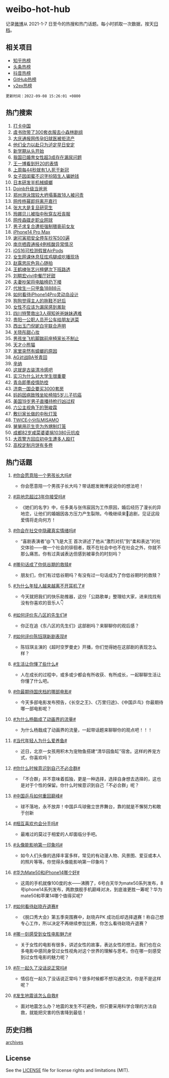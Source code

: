 # weibo-hot-hub

记录[微博](https://www.weibo.com)从 2021-1-7 日至今的热搜和热门话题。每小时抓取一次数据，按天[归档](archives)。

## 相关项目

- [知乎热榜](https://github.com/lonnyzhang423/zhihu-hot-hub)
- [头条热榜](https://github.com/lonnyzhang423/toutiao-hot-hub)
- [抖音热榜](https://github.com/lonnyzhang423/douyin-hot-hub)
- [GitHub热榜](https://github.com/lonnyzhang423/github-hot-hub)
- [v2ex热榜](https://github.com/lonnyzhang423/v2ex-hot-hub)


`更新时间：2022-09-08 15:26:01 +0800`

## 热门搜索

1. [打卡中国](https://m.weibo.cn/search?containerid=100103type%3D1%26t%3D10%26q%3D%23%E6%89%93%E5%8D%A1%E4%B8%AD%E5%9B%BD%23&stream_entry_id=51&isnewpage=1&extparam=seat%3D1%26cate%3D10103%26pos%3D0%26c_type%3D51%26dgr%3D0%26filter_type%3Drealtimehot%26display_time%3D1662621960%26pre_seqid%3D166262196000403014285&luicode=10000011&lfid=106003type%253D25%2526t%253D3%2526disable_hot%253D1%2526filter_type%253Drealtimehot)
1. [虞书欣带了300套衣服去小森林剧组](http://m.weibo.cn/c/wbox?&id=076e2qeuae&roomid=14873&q=%23%E8%99%9E%E4%B9%A6%E6%AC%A3%E5%B8%A6%E4%BA%86300%E5%A5%97%E8%A1%A3%E6%9C%8D%E5%8E%BB%E5%B0%8F%E6%A3%AE%E6%9E%97%E5%89%A7%E7%BB%84%23&extparam=seat%3D1%26dgr%3D0%26filter_type%3Drealtimehot%26flag%3D1%26band_rank%3D1%26lcate%3D5001%26cate%3D0%26realpos%3D1%26pos%3D0%26c_type%3D31%26q%3D%2523%25E8%2599%259E%25E4%25B9%25A6%25E6%25AC%25A3%25E5%25B8%25A6%25E4%25BA%2586300%25E5%25A5%2597%25E8%25A1%25A3%25E6%259C%258D%25E5%258E%25BB%25E5%25B0%258F%25E6%25A3%25AE%25E6%259E%2597%25E5%2589%25A7%25E7%25BB%2584%2523%26display_time%3D1662621960%26pre_seqid%3D166262196000403014285&luicode=10000011&lfid=106003type%253D25%2526t%253D3%2526disable_hot%253D1%2526filter_type%253Drealtimehot)
1. [大庆通报网传孕妇就医被拒流产](https://m.weibo.cn/search?containerid=100103type%3D1%26t%3D10%26q%3D%23%E5%A4%A7%E5%BA%86%E9%80%9A%E6%8A%A5%E7%BD%91%E4%BC%A0%E5%AD%95%E5%A6%87%E5%B0%B1%E5%8C%BB%E8%A2%AB%E6%8B%92%E6%B5%81%E4%BA%A7%23&stream_entry_id=31&isnewpage=1&extparam=seat%3D1%26dgr%3D0%26filter_type%3Drealtimehot%26flag%3D1%26band_rank%3D2%26lcate%3D5001%26cate%3D0%26realpos%3D2%26pos%3D1%26c_type%3D31%26q%3D%2523%25E5%25A4%25A7%25E5%25BA%2586%25E9%2580%259A%25E6%258A%25A5%25E7%25BD%2591%25E4%25BC%25A0%25E5%25AD%2595%25E5%25A6%2587%25E5%25B0%25B1%25E5%258C%25BB%25E8%25A2%25AB%25E6%258B%2592%25E6%25B5%2581%25E4%25BA%25A7%2523%26display_time%3D1662621960%26pre_seqid%3D166262196000403014285&luicode=10000011&lfid=106003type%253D25%2526t%253D3%2526disable_hot%253D1%2526filter_type%253Drealtimehot)
1. [他们全力以赴只为泸定早日安定](https://m.weibo.cn/search?containerid=100103type%3D1%26t%3D10%26q%3D%23%E4%BB%96%E4%BB%AC%E5%85%A8%E5%8A%9B%E4%BB%A5%E8%B5%B4%E5%8F%AA%E4%B8%BA%E6%B3%B8%E5%AE%9A%E6%97%A9%E6%97%A5%E5%AE%89%E5%AE%9A%23&stream_entry_id=31&isnewpage=1&extparam=seat%3D1%26dgr%3D0%26filter_type%3Drealtimehot%26flag%3D0%26band_rank%3D3%26lcate%3D5001%26cate%3D0%26realpos%3D3%26pos%3D2%26c_type%3D31%26q%3D%2523%25E4%25BB%2596%25E4%25BB%25AC%25E5%2585%25A8%25E5%258A%259B%25E4%25BB%25A5%25E8%25B5%25B4%25E5%258F%25AA%25E4%25B8%25BA%25E6%25B3%25B8%25E5%25AE%259A%25E6%2597%25A9%25E6%2597%25A5%25E5%25AE%2589%25E5%25AE%259A%2523%26display_time%3D1662621960%26pre_seqid%3D166262196000403014285&luicode=10000011&lfid=106003type%253D25%2526t%253D3%2526disable_hot%253D1%2526filter_type%253Drealtimehot)
1. [新学期从头开始](https://m.weibo.cn/search?containerid=100103type%3D1%26t%3D10%26q%3D%23%E6%96%B0%E5%AD%A6%E6%9C%9F%E4%BB%8E%E5%A4%B4%E5%BC%80%E5%A7%8B%23&stream_entry_id=31&isnewpage=1&extparam=seat%3D1%26dgr%3D0%26filter_type%3Drealtimehot%26band_rank%3D4%26lcate%3D5001%26cate%3D0%26topic_ad%3D1%26pos%3D3%26adid%3D164721%26c_type%3D31%26q%3D%2523%25E6%2596%25B0%25E5%25AD%25A6%25E6%259C%259F%25E4%25BB%258E%25E5%25A4%25B4%25E5%25BC%2580%25E5%25A7%258B%2523%26display_time%3D1662621960%26pre_seqid%3D166262196000403014285&luicode=10000011&lfid=106003type%253D25%2526t%253D3%2526disable_hot%253D1%2526filter_type%253Drealtimehot)
1. [我国已婚育女性超3成存在漏尿问题](https://m.weibo.cn/search?containerid=100103type%3D1%26t%3D10%26q%3D%23%E6%88%91%E5%9B%BD%E5%B7%B2%E5%A9%9A%E8%82%B2%E5%A5%B3%E6%80%A7%E8%B6%853%E6%88%90%E5%AD%98%E5%9C%A8%E6%BC%8F%E5%B0%BF%E9%97%AE%E9%A2%98%23&stream_entry_id=31&isnewpage=1&extparam=seat%3D1%26dgr%3D0%26filter_type%3Drealtimehot%26flag%3D0%26band_rank%3D4%26lcate%3D5001%26cate%3D0%26realpos%3D4%26pos%3D4%26c_type%3D31%26q%3D%2523%25E6%2588%2591%25E5%259B%25BD%25E5%25B7%25B2%25E5%25A9%259A%25E8%2582%25B2%25E5%25A5%25B3%25E6%2580%25A7%25E8%25B6%25853%25E6%2588%2590%25E5%25AD%2598%25E5%259C%25A8%25E6%25BC%258F%25E5%25B0%25BF%25E9%2597%25AE%25E9%25A2%2598%2523%26display_time%3D1662621960%26pre_seqid%3D166262196000403014285&luicode=10000011&lfid=106003type%253D25%2526t%253D3%2526disable_hot%253D1%2526filter_type%253Drealtimehot)
1. [王一博看到歼20的表情](https://m.weibo.cn/search?containerid=100103type%3D1%26t%3D10%26q%3D%23%E7%8E%8B%E4%B8%80%E5%8D%9A%E7%9C%8B%E5%88%B0%E6%AD%BC20%E7%9A%84%E8%A1%A8%E6%83%85%23&stream_entry_id=31&isnewpage=1&extparam=seat%3D1%26dgr%3D0%26filter_type%3Drealtimehot%26flag%3D1%26band_rank%3D5%26lcate%3D5001%26cate%3D0%26realpos%3D5%26pos%3D5%26c_type%3D31%26q%3D%2523%25E7%258E%258B%25E4%25B8%2580%25E5%258D%259A%25E7%259C%258B%25E5%2588%25B0%25E6%25AD%25BC20%25E7%259A%2584%25E8%25A1%25A8%25E6%2583%2585%2523%26display_time%3D1662621960%26pre_seqid%3D166262196000403014285&luicode=10000011&lfid=106003type%253D25%2526t%253D3%2526disable_hot%253D1%2526filter_type%253Drealtimehot)
1. [上周每44秒就有1人死于新冠](https://m.weibo.cn/search?containerid=100103type%3D1%26t%3D10%26q%3D%23%E4%B8%8A%E5%91%A8%E6%AF%8F44%E7%A7%92%E5%B0%B1%E6%9C%891%E4%BA%BA%E6%AD%BB%E4%BA%8E%E6%96%B0%E5%86%A0%23&stream_entry_id=31&isnewpage=1&extparam=seat%3D1%26dgr%3D0%26filter_type%3Drealtimehot%26flag%3D0%26band_rank%3D6%26lcate%3D5001%26cate%3D0%26realpos%3D6%26pos%3D6%26c_type%3D31%26q%3D%2523%25E4%25B8%258A%25E5%2591%25A8%25E6%25AF%258F44%25E7%25A7%2592%25E5%25B0%25B1%25E6%259C%25891%25E4%25BA%25BA%25E6%25AD%25BB%25E4%25BA%258E%25E6%2596%25B0%25E5%2586%25A0%2523%26display_time%3D1662621960%26pre_seqid%3D166262196000403014285&luicode=10000011&lfid=106003type%253D25%2526t%253D3%2526disable_hot%253D1%2526filter_type%253Drealtimehot)
1. [女子因闺蜜不识字扮陌生人骗她钱](https://m.weibo.cn/search?containerid=100103type%3D1%26t%3D10%26q%3D%23%E5%A5%B3%E5%AD%90%E5%9B%A0%E9%97%BA%E8%9C%9C%E4%B8%8D%E8%AF%86%E5%AD%97%E6%89%AE%E9%99%8C%E7%94%9F%E4%BA%BA%E9%AA%97%E5%A5%B9%E9%92%B1%23&stream_entry_id=31&isnewpage=1&extparam=seat%3D1%26dgr%3D0%26filter_type%3Drealtimehot%26flag%3D1%26band_rank%3D7%26lcate%3D5001%26cate%3D0%26realpos%3D7%26pos%3D7%26c_type%3D31%26q%3D%2523%25E5%25A5%25B3%25E5%25AD%2590%25E5%259B%25A0%25E9%2597%25BA%25E8%259C%259C%25E4%25B8%258D%25E8%25AF%2586%25E5%25AD%2597%25E6%2589%25AE%25E9%2599%258C%25E7%2594%259F%25E4%25BA%25BA%25E9%25AA%2597%25E5%25A5%25B9%25E9%2592%25B1%2523%26display_time%3D1662621960%26pre_seqid%3D166262196000403014285&luicode=10000011&lfid=106003type%253D25%2526t%253D3%2526disable_hot%253D1%2526filter_type%253Drealtimehot)
1. [日本研发半机械蟑螂](https://m.weibo.cn/search?containerid=100103type%3D1%26t%3D10%26q%3D%23%E6%97%A5%E6%9C%AC%E7%A0%94%E5%8F%91%E5%8D%8A%E6%9C%BA%E6%A2%B0%E8%9F%91%E8%9E%82%23&stream_entry_id=31&isnewpage=1&extparam=seat%3D1%26dgr%3D0%26filter_type%3Drealtimehot%26flag%3D1%26band_rank%3D8%26lcate%3D5001%26cate%3D0%26realpos%3D8%26pos%3D8%26c_type%3D31%26q%3D%2523%25E6%2597%25A5%25E6%259C%25AC%25E7%25A0%2594%25E5%258F%2591%25E5%258D%258A%25E6%259C%25BA%25E6%25A2%25B0%25E8%259F%2591%25E8%259E%2582%2523%26display_time%3D1662621960%26pre_seqid%3D166262196000403014285&luicode=10000011&lfid=106003type%253D25%2526t%253D3%2526disable_hot%253D1%2526filter_type%253Drealtimehot)
1. [Doinb升级当爸爸](https://m.weibo.cn/search?containerid=100103type%3D1%26t%3D10%26q%3D%23Doinb%E5%8D%87%E7%BA%A7%E5%BD%93%E7%88%B8%E7%88%B8%23&stream_entry_id=31&isnewpage=1&extparam=seat%3D1%26dgr%3D0%26filter_type%3Drealtimehot%26flag%3D0%26band_rank%3D9%26lcate%3D5001%26cate%3D0%26realpos%3D9%26pos%3D9%26c_type%3D31%26q%3D%2523Doinb%25E5%258D%2587%25E7%25BA%25A7%25E5%25BD%2593%25E7%2588%25B8%25E7%2588%25B8%2523%26display_time%3D1662621960%26pre_seqid%3D166262196000403014285&luicode=10000011&lfid=106003type%253D25%2526t%253D3%2526disable_hot%253D1%2526filter_type%253Drealtimehot)
1. [郑州游泳馆较大坍塌事故18人被问责](https://m.weibo.cn/search?containerid=100103type%3D1%26t%3D10%26q%3D%23%E9%83%91%E5%B7%9E%E6%B8%B8%E6%B3%B3%E9%A6%86%E8%BE%83%E5%A4%A7%E5%9D%8D%E5%A1%8C%E4%BA%8B%E6%95%8518%E4%BA%BA%E8%A2%AB%E9%97%AE%E8%B4%A3%23&stream_entry_id=31&isnewpage=1&extparam=seat%3D1%26dgr%3D0%26filter_type%3Drealtimehot%26flag%3D1%26band_rank%3D10%26lcate%3D5001%26cate%3D0%26realpos%3D10%26pos%3D10%26c_type%3D31%26q%3D%2523%25E9%2583%2591%25E5%25B7%259E%25E6%25B8%25B8%25E6%25B3%25B3%25E9%25A6%2586%25E8%25BE%2583%25E5%25A4%25A7%25E5%259D%258D%25E5%25A1%258C%25E4%25BA%258B%25E6%2595%258518%25E4%25BA%25BA%25E8%25A2%25AB%25E9%2597%25AE%25E8%25B4%25A3%2523%26display_time%3D1662621960%26pre_seqid%3D166262196000403014285&luicode=10000011&lfid=106003type%253D25%2526t%253D3%2526disable_hot%253D1%2526filter_type%253Drealtimehot)
1. [网传杨幂即将离开嘉行](https://m.weibo.cn/search?containerid=100103type%3D1%26t%3D10%26q%3D%23%E7%BD%91%E4%BC%A0%E6%9D%A8%E5%B9%82%E5%8D%B3%E5%B0%86%E7%A6%BB%E5%BC%80%E5%98%89%E8%A1%8C%23&stream_entry_id=31&isnewpage=1&extparam=seat%3D1%26dgr%3D0%26filter_type%3Drealtimehot%26flag%3D1%26band_rank%3D11%26lcate%3D5001%26cate%3D0%26realpos%3D11%26pos%3D11%26c_type%3D31%26q%3D%2523%25E7%25BD%2591%25E4%25BC%25A0%25E6%259D%25A8%25E5%25B9%2582%25E5%258D%25B3%25E5%25B0%2586%25E7%25A6%25BB%25E5%25BC%2580%25E5%2598%2589%25E8%25A1%258C%2523%26display_time%3D1662621960%26pre_seqid%3D166262196000403014285&luicode=10000011&lfid=106003type%253D25%2526t%253D3%2526disable_hot%253D1%2526filter_type%253Drealtimehot)
1. [张大大是复旦研究生](https://m.weibo.cn/search?containerid=100103type%3D1%26t%3D10%26q%3D%23%E5%BC%A0%E5%A4%A7%E5%A4%A7%E6%98%AF%E5%A4%8D%E6%97%A6%E7%A0%94%E7%A9%B6%E7%94%9F%23&stream_entry_id=31&isnewpage=1&extparam=seat%3D1%26dgr%3D0%26filter_type%3Drealtimehot%26flag%3D1%26band_rank%3D12%26lcate%3D5001%26cate%3D0%26realpos%3D12%26pos%3D12%26c_type%3D31%26q%3D%2523%25E5%25BC%25A0%25E5%25A4%25A7%25E5%25A4%25A7%25E6%2598%25AF%25E5%25A4%258D%25E6%2597%25A6%25E7%25A0%2594%25E7%25A9%25B6%25E7%2594%259F%2523%26display_time%3D1662621960%26pre_seqid%3D166262196000403014285&luicode=10000011&lfid=106003type%253D25%2526t%253D3%2526disable_hot%253D1%2526filter_type%253Drealtimehot)
1. [玲娜贝儿被指中秋穿左衽丧服](https://m.weibo.cn/search?containerid=100103type%3D1%26t%3D10%26q%3D%23%E7%8E%B2%E5%A8%9C%E8%B4%9D%E5%84%BF%E8%A2%AB%E6%8C%87%E4%B8%AD%E7%A7%8B%E7%A9%BF%E5%B7%A6%E8%A1%BD%E4%B8%A7%E6%9C%8D%23&stream_entry_id=31&isnewpage=1&extparam=seat%3D1%26dgr%3D0%26filter_type%3Drealtimehot%26flag%3D0%26band_rank%3D13%26lcate%3D5001%26cate%3D0%26realpos%3D13%26pos%3D13%26c_type%3D31%26q%3D%2523%25E7%258E%25B2%25E5%25A8%259C%25E8%25B4%259D%25E5%2584%25BF%25E8%25A2%25AB%25E6%258C%2587%25E4%25B8%25AD%25E7%25A7%258B%25E7%25A9%25BF%25E5%25B7%25A6%25E8%25A1%25BD%25E4%25B8%25A7%25E6%259C%258D%2523%26display_time%3D1662621960%26pre_seqid%3D166262196000403014285&luicode=10000011&lfid=106003type%253D25%2526t%253D3%2526disable_hot%253D1%2526filter_type%253Drealtimehot)
1. [网传森碟走职业网球](https://m.weibo.cn/search?containerid=100103type%3D1%26t%3D10%26q%3D%23%E7%BD%91%E4%BC%A0%E6%A3%AE%E7%A2%9F%E8%B5%B0%E8%81%8C%E4%B8%9A%E7%BD%91%E7%90%83%23&stream_entry_id=31&isnewpage=1&extparam=seat%3D1%26dgr%3D0%26filter_type%3Drealtimehot%26flag%3D1%26band_rank%3D14%26lcate%3D5001%26cate%3D0%26realpos%3D14%26pos%3D14%26c_type%3D31%26q%3D%2523%25E7%25BD%2591%25E4%25BC%25A0%25E6%25A3%25AE%25E7%25A2%259F%25E8%25B5%25B0%25E8%2581%258C%25E4%25B8%259A%25E7%25BD%2591%25E7%2590%2583%2523%26display_time%3D1662621960%26pre_seqid%3D166262196000403014285&luicode=10000011&lfid=106003type%253D25%2526t%253D3%2526disable_hot%253D1%2526filter_type%253Drealtimehot)
1. [男子求复合遭拒强制猥亵前女友](https://m.weibo.cn/search?containerid=100103type%3D1%26t%3D10%26q%3D%23%E7%94%B7%E5%AD%90%E6%B1%82%E5%A4%8D%E5%90%88%E9%81%AD%E6%8B%92%E5%BC%BA%E5%88%B6%E7%8C%A5%E4%BA%B5%E5%89%8D%E5%A5%B3%E5%8F%8B%23&stream_entry_id=31&isnewpage=1&extparam=seat%3D1%26dgr%3D0%26filter_type%3Drealtimehot%26flag%3D0%26band_rank%3D15%26lcate%3D5001%26cate%3D0%26realpos%3D15%26pos%3D15%26c_type%3D31%26q%3D%2523%25E7%2594%25B7%25E5%25AD%2590%25E6%25B1%2582%25E5%25A4%258D%25E5%2590%2588%25E9%2581%25AD%25E6%258B%2592%25E5%25BC%25BA%25E5%2588%25B6%25E7%258C%25A5%25E4%25BA%25B5%25E5%2589%258D%25E5%25A5%25B3%25E5%258F%258B%2523%26display_time%3D1662621960%26pre_seqid%3D166262196000403014285&luicode=10000011&lfid=106003type%253D25%2526t%253D3%2526disable_hot%253D1%2526filter_type%253Drealtimehot)
1. [iPhone14 Pro Max](https://m.weibo.cn/search?containerid=100103type%3D1%26t%3D10%26q%3DiPhone14+Pro+Max&stream_entry_id=31&isnewpage=1&extparam=seat%3D1%26dgr%3D0%26filter_type%3Drealtimehot%26flag%3D0%26band_rank%3D16%26lcate%3D5001%26cate%3D0%26realpos%3D16%26pos%3D16%26c_type%3D31%26q%3DiPhone14%2520Pro%2520Max%26display_time%3D1662621960%26pre_seqid%3D166262196000403014285&luicode=10000011&lfid=106003type%253D25%2526t%253D3%2526disable_hot%253D1%2526filter_type%253Drealtimehot)
1. [谢可寅把安全停车抄写500遍](https://m.weibo.cn/search?containerid=100103type%3D1%26t%3D10%26q%3D%23%E8%B0%A2%E5%8F%AF%E5%AF%85%E6%8A%8A%E5%AE%89%E5%85%A8%E5%81%9C%E8%BD%A6%E6%8A%84%E5%86%99500%E9%81%8D%23&stream_entry_id=31&isnewpage=1&extparam=seat%3D1%26dgr%3D0%26filter_type%3Drealtimehot%26flag%3D1%26band_rank%3D17%26lcate%3D5001%26cate%3D0%26realpos%3D17%26pos%3D17%26c_type%3D31%26q%3D%2523%25E8%25B0%25A2%25E5%258F%25AF%25E5%25AF%2585%25E6%258A%258A%25E5%25AE%2589%25E5%2585%25A8%25E5%2581%259C%25E8%25BD%25A6%25E6%258A%2584%25E5%2586%2599500%25E9%2581%258D%2523%26display_time%3D1662621960%26pre_seqid%3D166262196000403014285&luicode=10000011&lfid=106003type%253D25%2526t%253D3%2526disable_hot%253D1%2526filter_type%253Drealtimehot)
1. [南京栖霞通报4例核酸异常情况](https://m.weibo.cn/search?containerid=100103type%3D1%26t%3D10%26q%3D%23%E5%8D%97%E4%BA%AC%E6%A0%96%E9%9C%9E%E9%80%9A%E6%8A%A54%E4%BE%8B%E6%A0%B8%E9%85%B8%E5%BC%82%E5%B8%B8%E6%83%85%E5%86%B5%23&stream_entry_id=31&isnewpage=1&extparam=seat%3D1%26dgr%3D0%26filter_type%3Drealtimehot%26flag%3D1%26band_rank%3D18%26lcate%3D5001%26cate%3D0%26realpos%3D18%26pos%3D18%26c_type%3D31%26q%3D%2523%25E5%258D%2597%25E4%25BA%25AC%25E6%25A0%2596%25E9%259C%259E%25E9%2580%259A%25E6%258A%25A54%25E4%25BE%258B%25E6%25A0%25B8%25E9%2585%25B8%25E5%25BC%2582%25E5%25B8%25B8%25E6%2583%2585%25E5%2586%25B5%2523%26display_time%3D1662621960%26pre_seqid%3D166262196000403014285&luicode=10000011&lfid=106003type%253D25%2526t%253D3%2526disable_hot%253D1%2526filter_type%253Drealtimehot)
1. [iOS16可检测假冒AirPods](https://m.weibo.cn/search?containerid=100103type%3D1%26t%3D10%26q%3D%23iOS16%E5%8F%AF%E6%A3%80%E6%B5%8B%E5%81%87%E5%86%92AirPods%23&stream_entry_id=31&isnewpage=1&extparam=seat%3D1%26dgr%3D0%26filter_type%3Drealtimehot%26flag%3D0%26band_rank%3D19%26lcate%3D5001%26cate%3D0%26realpos%3D19%26pos%3D19%26c_type%3D31%26q%3D%2523iOS16%25E5%258F%25AF%25E6%25A3%2580%25E6%25B5%258B%25E5%2581%2587%25E5%2586%2592AirPods%2523%26display_time%3D1662621960%26pre_seqid%3D166262196000403014285&luicode=10000011&lfid=106003type%253D25%2526t%253D3%2526disable_hot%253D1%2526filter_type%253Drealtimehot)
1. [女生网课休息狂炫鸡腿成吃播现场](https://m.weibo.cn/search?containerid=100103type%3D1%26t%3D10%26q%3D%23%E5%A5%B3%E7%94%9F%E7%BD%91%E8%AF%BE%E4%BC%91%E6%81%AF%E7%8B%82%E7%82%AB%E9%B8%A1%E8%85%BF%E6%88%90%E5%90%83%E6%92%AD%E7%8E%B0%E5%9C%BA%23&stream_entry_id=31&isnewpage=1&extparam=seat%3D1%26dgr%3D0%26filter_type%3Drealtimehot%26flag%3D0%26band_rank%3D20%26lcate%3D5001%26cate%3D0%26realpos%3D20%26pos%3D20%26c_type%3D31%26q%3D%2523%25E5%25A5%25B3%25E7%2594%259F%25E7%25BD%2591%25E8%25AF%25BE%25E4%25BC%2591%25E6%2581%25AF%25E7%258B%2582%25E7%2582%25AB%25E9%25B8%25A1%25E8%2585%25BF%25E6%2588%2590%25E5%2590%2583%25E6%2592%25AD%25E7%258E%25B0%25E5%259C%25BA%2523%26display_time%3D1662621960%26pre_seqid%3D166262196000403014285&luicode=10000011&lfid=106003type%253D25%2526t%253D3%2526disable_hot%253D1%2526filter_type%253Drealtimehot)
1. [赵露思灰色背心随拍](https://m.weibo.cn/search?containerid=100103type%3D1%26t%3D10%26q%3D%23%E8%B5%B5%E9%9C%B2%E6%80%9D%E7%81%B0%E8%89%B2%E8%83%8C%E5%BF%83%E9%9A%8F%E6%8B%8D%23&stream_entry_id=31&isnewpage=1&extparam=seat%3D1%26dgr%3D0%26filter_type%3Drealtimehot%26flag%3D1%26band_rank%3D21%26lcate%3D5001%26cate%3D0%26realpos%3D21%26pos%3D21%26c_type%3D31%26q%3D%2523%25E8%25B5%25B5%25E9%259C%25B2%25E6%2580%259D%25E7%2581%25B0%25E8%2589%25B2%25E8%2583%258C%25E5%25BF%2583%25E9%259A%258F%25E6%258B%258D%2523%26display_time%3D1662621960%26pre_seqid%3D166262196000403014285&luicode=10000011&lfid=106003type%253D25%2526t%253D3%2526disable_hot%253D1%2526filter_type%253Drealtimehot)
1. [王鹤棣张艺兴檀健次下班路透](https://m.weibo.cn/search?containerid=100103type%3D1%26t%3D10%26q%3D%23%E7%8E%8B%E9%B9%A4%E6%A3%A3%E5%BC%A0%E8%89%BA%E5%85%B4%E6%AA%80%E5%81%A5%E6%AC%A1%E4%B8%8B%E7%8F%AD%E8%B7%AF%E9%80%8F%23&stream_entry_id=31&isnewpage=1&extparam=seat%3D1%26dgr%3D0%26filter_type%3Drealtimehot%26flag%3D0%26band_rank%3D22%26lcate%3D5001%26cate%3D0%26realpos%3D22%26pos%3D22%26c_type%3D31%26q%3D%2523%25E7%258E%258B%25E9%25B9%25A4%25E6%25A3%25A3%25E5%25BC%25A0%25E8%2589%25BA%25E5%2585%25B4%25E6%25AA%2580%25E5%2581%25A5%25E6%25AC%25A1%25E4%25B8%258B%25E7%258F%25AD%25E8%25B7%25AF%25E9%2580%258F%2523%26display_time%3D1662621960%26pre_seqid%3D166262196000403014285&luicode=10000011&lfid=106003type%253D25%2526t%253D3%2526disable_hot%253D1%2526filter_type%253Drealtimehot)
1. [刘畊宏vivi中餐厅好甜](http://m.weibo.cn/c/wbox?&id=076e2qeuae&roomid=14848&q=%23%E5%88%98%E7%95%8A%E5%AE%8Fvivi%E4%B8%AD%E9%A4%90%E5%8E%85%E5%A5%BD%E7%94%9C%23&extparam=seat%3D1%26dgr%3D0%26filter_type%3Drealtimehot%26flag%3D0%26band_rank%3D23%26lcate%3D5001%26cate%3D0%26realpos%3D23%26pos%3D23%26c_type%3D31%26q%3D%2523%25E5%2588%2598%25E7%2595%258A%25E5%25AE%258Fvivi%25E4%25B8%25AD%25E9%25A4%2590%25E5%258E%2585%25E5%25A5%25BD%25E7%2594%259C%2523%26display_time%3D1662621960%26pre_seqid%3D166262196000403014285&luicode=10000011&lfid=106003type%253D25%2526t%253D3%2526disable_hot%253D1%2526filter_type%253Drealtimehot)
1. [夫妻吵架将电脑椅扔下楼](https://m.weibo.cn/search?containerid=100103type%3D1%26t%3D10%26q%3D%23%E5%A4%AB%E5%A6%BB%E5%90%B5%E6%9E%B6%E5%B0%86%E7%94%B5%E8%84%91%E6%A4%85%E6%89%94%E4%B8%8B%E6%A5%BC%23&stream_entry_id=31&isnewpage=1&extparam=seat%3D1%26dgr%3D0%26filter_type%3Drealtimehot%26flag%3D0%26band_rank%3D24%26lcate%3D5001%26cate%3D0%26realpos%3D24%26pos%3D24%26c_type%3D31%26q%3D%2523%25E5%25A4%25AB%25E5%25A6%25BB%25E5%2590%25B5%25E6%259E%25B6%25E5%25B0%2586%25E7%2594%25B5%25E8%2584%2591%25E6%25A4%2585%25E6%2589%2594%25E4%25B8%258B%25E6%25A5%25BC%2523%26display_time%3D1662621960%26pre_seqid%3D166262196000403014285&luicode=10000011&lfid=106003type%253D25%2526t%253D3%2526disable_hot%253D1%2526filter_type%253Drealtimehot)
1. [代放生一只甲鱼18888元](https://m.weibo.cn/search?containerid=100103type%3D1%26t%3D10%26q%3D%23%E4%BB%A3%E6%94%BE%E7%94%9F%E4%B8%80%E5%8F%AA%E7%94%B2%E9%B1%BC18888%E5%85%83%23&stream_entry_id=31&isnewpage=1&extparam=seat%3D1%26dgr%3D0%26filter_type%3Drealtimehot%26flag%3D1%26band_rank%3D25%26lcate%3D5001%26cate%3D0%26realpos%3D25%26pos%3D25%26c_type%3D31%26q%3D%2523%25E4%25BB%25A3%25E6%2594%25BE%25E7%2594%259F%25E4%25B8%2580%25E5%258F%25AA%25E7%2594%25B2%25E9%25B1%25BC18888%25E5%2585%2583%2523%26display_time%3D1662621960%26pre_seqid%3D166262196000403014285&luicode=10000011&lfid=106003type%253D25%2526t%253D3%2526disable_hot%253D1%2526filter_type%253Drealtimehot)
1. [如何看待iPhone14Pro灵动岛设计](https://m.weibo.cn/search?containerid=100103type%3D1%26t%3D10%26q%3D%23%E5%A6%82%E4%BD%95%E7%9C%8B%E5%BE%85iPhone14Pro%E7%81%B5%E5%8A%A8%E5%B2%9B%E8%AE%BE%E8%AE%A1%23&stream_entry_id=31&isnewpage=1&extparam=seat%3D1%26dgr%3D0%26filter_type%3Drealtimehot%26flag%3D1%26band_rank%3D26%26lcate%3D5001%26cate%3D0%26realpos%3D26%26pos%3D26%26c_type%3D31%26q%3D%2523%25E5%25A6%2582%25E4%25BD%2595%25E7%259C%258B%25E5%25BE%2585iPhone14Pro%25E7%2581%25B5%25E5%258A%25A8%25E5%25B2%259B%25E8%25AE%25BE%25E8%25AE%25A1%2523%26display_time%3D1662621960%26pre_seqid%3D166262196000403014285&luicode=10000011&lfid=106003type%253D25%2526t%253D3%2526disable_hot%253D1%2526filter_type%253Drealtimehot)
1. [狗狗觉得主人的拖鞋不好后](https://m.weibo.cn/search?containerid=100103type%3D1%26t%3D10%26q%3D%23%E7%8B%97%E7%8B%97%E8%A7%89%E5%BE%97%E4%B8%BB%E4%BA%BA%E7%9A%84%E6%8B%96%E9%9E%8B%E4%B8%8D%E5%A5%BD%E5%90%8E%23&stream_entry_id=31&isnewpage=1&extparam=seat%3D1%26dgr%3D0%26filter_type%3Drealtimehot%26flag%3D0%26band_rank%3D27%26lcate%3D5001%26cate%3D0%26realpos%3D27%26pos%3D27%26c_type%3D31%26q%3D%2523%25E7%258B%2597%25E7%258B%2597%25E8%25A7%2589%25E5%25BE%2597%25E4%25B8%25BB%25E4%25BA%25BA%25E7%259A%2584%25E6%258B%2596%25E9%259E%258B%25E4%25B8%258D%25E5%25A5%25BD%25E5%2590%258E%2523%26display_time%3D1662621960%26pre_seqid%3D166262196000403014285&luicode=10000011&lfid=106003type%253D25%2526t%253D3%2526disable_hot%253D1%2526filter_type%253Drealtimehot)
1. [女性不应该为漏尿感到羞耻](https://m.weibo.cn/search?containerid=100103type%3D1%26t%3D10%26q%3D%23%E5%A5%B3%E6%80%A7%E4%B8%8D%E5%BA%94%E8%AF%A5%E4%B8%BA%E6%BC%8F%E5%B0%BF%E6%84%9F%E5%88%B0%E7%BE%9E%E8%80%BB%23&stream_entry_id=31&isnewpage=1&extparam=seat%3D1%26dgr%3D0%26filter_type%3Drealtimehot%26flag%3D1%26band_rank%3D28%26lcate%3D5001%26cate%3D0%26realpos%3D28%26pos%3D28%26c_type%3D31%26q%3D%2523%25E5%25A5%25B3%25E6%2580%25A7%25E4%25B8%258D%25E5%25BA%2594%25E8%25AF%25A5%25E4%25B8%25BA%25E6%25BC%258F%25E5%25B0%25BF%25E6%2584%259F%25E5%2588%25B0%25E7%25BE%259E%25E8%2580%25BB%2523%26display_time%3D1662621960%26pre_seqid%3D166262196000403014285&luicode=10000011&lfid=106003type%253D25%2526t%253D3%2526disable_hot%253D1%2526filter_type%253Drealtimehot)
1. [四川特警救出3人得知爸爸妹妹遇难](https://m.weibo.cn/search?containerid=100103type%3D1%26t%3D10%26q%3D%23%E5%9B%9B%E5%B7%9D%E7%89%B9%E8%AD%A6%E6%95%91%E5%87%BA3%E4%BA%BA%E5%BE%97%E7%9F%A5%E7%88%B8%E7%88%B8%E5%A6%B9%E5%A6%B9%E9%81%87%E9%9A%BE%23&stream_entry_id=31&isnewpage=1&extparam=seat%3D1%26dgr%3D0%26filter_type%3Drealtimehot%26flag%3D0%26band_rank%3D29%26lcate%3D5001%26cate%3D0%26realpos%3D29%26pos%3D29%26c_type%3D31%26q%3D%2523%25E5%259B%259B%25E5%25B7%259D%25E7%2589%25B9%25E8%25AD%25A6%25E6%2595%2591%25E5%2587%25BA3%25E4%25BA%25BA%25E5%25BE%2597%25E7%259F%25A5%25E7%2588%25B8%25E7%2588%25B8%25E5%25A6%25B9%25E5%25A6%25B9%25E9%2581%2587%25E9%259A%25BE%2523%26display_time%3D1662621960%26pre_seqid%3D166262196000403014285&luicode=10000011&lfid=106003type%253D25%2526t%253D3%2526disable_hot%253D1%2526filter_type%253Drealtimehot)
1. [贵阳一公职人员开公车给朋友送菜](https://m.weibo.cn/search?containerid=100103type%3D1%26t%3D10%26q%3D%23%E8%B4%B5%E9%98%B3%E4%B8%80%E5%85%AC%E8%81%8C%E4%BA%BA%E5%91%98%E5%BC%80%E5%85%AC%E8%BD%A6%E7%BB%99%E6%9C%8B%E5%8F%8B%E9%80%81%E8%8F%9C%23&stream_entry_id=31&isnewpage=1&extparam=seat%3D1%26dgr%3D0%26filter_type%3Drealtimehot%26flag%3D0%26band_rank%3D30%26lcate%3D5001%26cate%3D0%26realpos%3D30%26pos%3D30%26c_type%3D31%26q%3D%2523%25E8%25B4%25B5%25E9%2598%25B3%25E4%25B8%2580%25E5%2585%25AC%25E8%2581%258C%25E4%25BA%25BA%25E5%2591%2598%25E5%25BC%2580%25E5%2585%25AC%25E8%25BD%25A6%25E7%25BB%2599%25E6%259C%258B%25E5%258F%258B%25E9%2580%2581%25E8%258F%259C%2523%26display_time%3D1662621960%26pre_seqid%3D166262196000403014285&luicode=10000011&lfid=106003type%253D25%2526t%253D3%2526disable_hot%253D1%2526filter_type%253Drealtimehot)
1. [西出玉门倪妮白宇联合声明](https://m.weibo.cn/search?containerid=100103type%3D1%26t%3D10%26q%3D%23%E8%A5%BF%E5%87%BA%E7%8E%89%E9%97%A8%E5%80%AA%E5%A6%AE%E7%99%BD%E5%AE%87%E8%81%94%E5%90%88%E5%A3%B0%E6%98%8E%23&stream_entry_id=31&isnewpage=1&extparam=seat%3D1%26dgr%3D0%26filter_type%3Drealtimehot%26flag%3D1%26band_rank%3D31%26lcate%3D5001%26cate%3D0%26realpos%3D31%26pos%3D31%26c_type%3D31%26q%3D%2523%25E8%25A5%25BF%25E5%2587%25BA%25E7%258E%2589%25E9%2597%25A8%25E5%2580%25AA%25E5%25A6%25AE%25E7%2599%25BD%25E5%25AE%2587%25E8%2581%2594%25E5%2590%2588%25E5%25A3%25B0%25E6%2598%258E%2523%26display_time%3D1662621960%26pre_seqid%3D166262196000403014285&luicode=10000011&lfid=106003type%253D25%2526t%253D3%2526disable_hot%253D1%2526filter_type%253Drealtimehot)
1. [关晓彤甜心妆](https://m.weibo.cn/search?containerid=100103type%3D1%26t%3D10%26q%3D%23%E5%85%B3%E6%99%93%E5%BD%A4%E7%94%9C%E5%BF%83%E5%A6%86%23&stream_entry_id=31&isnewpage=1&extparam=seat%3D1%26dgr%3D0%26filter_type%3Drealtimehot%26flag%3D1%26band_rank%3D32%26lcate%3D5001%26cate%3D0%26realpos%3D32%26pos%3D32%26c_type%3D31%26q%3D%2523%25E5%2585%25B3%25E6%2599%2593%25E5%25BD%25A4%25E7%2594%259C%25E5%25BF%2583%25E5%25A6%2586%2523%26display_time%3D1662621960%26pre_seqid%3D166262196000403014285&luicode=10000011&lfid=106003type%253D25%2526t%253D3%2526disable_hot%253D1%2526filter_type%253Drealtimehot)
1. [男孩坐飞机脚踹前座椅家长不制止](https://m.weibo.cn/search?containerid=100103type%3D1%26t%3D10%26q%3D%23%E7%94%B7%E5%AD%A9%E5%9D%90%E9%A3%9E%E6%9C%BA%E8%84%9A%E8%B8%B9%E5%89%8D%E5%BA%A7%E6%A4%85%E5%AE%B6%E9%95%BF%E4%B8%8D%E5%88%B6%E6%AD%A2%23&stream_entry_id=31&isnewpage=1&extparam=seat%3D1%26dgr%3D0%26filter_type%3Drealtimehot%26flag%3D1%26band_rank%3D33%26lcate%3D5001%26cate%3D0%26realpos%3D33%26pos%3D33%26c_type%3D31%26q%3D%2523%25E7%2594%25B7%25E5%25AD%25A9%25E5%259D%2590%25E9%25A3%259E%25E6%259C%25BA%25E8%2584%259A%25E8%25B8%25B9%25E5%2589%258D%25E5%25BA%25A7%25E6%25A4%2585%25E5%25AE%25B6%25E9%2595%25BF%25E4%25B8%258D%25E5%2588%25B6%25E6%25AD%25A2%2523%26display_time%3D1662621960%26pre_seqid%3D166262196000403014285&luicode=10000011&lfid=106003type%253D25%2526t%253D3%2526disable_hot%253D1%2526filter_type%253Drealtimehot)
1. [天才小熊猫](https://m.weibo.cn/search?containerid=100103type%3D1%26t%3D10%26q%3D%23%E5%A4%A9%E6%89%8D%E5%B0%8F%E7%86%8A%E7%8C%AB%23&stream_entry_id=31&isnewpage=1&extparam=seat%3D1%26dgr%3D0%26filter_type%3Drealtimehot%26flag%3D0%26band_rank%3D34%26lcate%3D5001%26cate%3D0%26realpos%3D34%26pos%3D34%26c_type%3D31%26q%3D%2523%25E5%25A4%25A9%25E6%2589%258D%25E5%25B0%258F%25E7%2586%258A%25E7%258C%25AB%2523%26display_time%3D1662621960%26pre_seqid%3D166262196000403014285&luicode=10000011&lfid=106003type%253D25%2526t%253D3%2526disable_hot%253D1%2526filter_type%253Drealtimehot)
1. [家里突然有蟑螂的原因](https://m.weibo.cn/search?containerid=100103type%3D1%26t%3D10%26q%3D%23%E5%AE%B6%E9%87%8C%E7%AA%81%E7%84%B6%E6%9C%89%E8%9F%91%E8%9E%82%E7%9A%84%E5%8E%9F%E5%9B%A0%23&stream_entry_id=31&isnewpage=1&extparam=seat%3D1%26dgr%3D0%26filter_type%3Drealtimehot%26flag%3D1%26band_rank%3D35%26lcate%3D5001%26cate%3D0%26realpos%3D35%26pos%3D35%26c_type%3D31%26q%3D%2523%25E5%25AE%25B6%25E9%2587%258C%25E7%25AA%2581%25E7%2584%25B6%25E6%259C%2589%25E8%259F%2591%25E8%259E%2582%25E7%259A%2584%25E5%258E%259F%25E5%259B%25A0%2523%26display_time%3D1662621960%26pre_seqid%3D166262196000403014285&luicode=10000011&lfid=106003type%253D25%2526t%253D3%2526disable_hot%253D1%2526filter_type%253Drealtimehot)
1. [AG对战BA爷青回](https://m.weibo.cn/search?containerid=100103type%3D1%26t%3D10%26q%3D%23AG%E5%AF%B9%E6%88%98BA%E7%88%B7%E9%9D%92%E5%9B%9E%23&stream_entry_id=31&isnewpage=1&extparam=seat%3D1%26dgr%3D0%26filter_type%3Drealtimehot%26flag%3D1%26band_rank%3D36%26lcate%3D5001%26cate%3D0%26realpos%3D36%26pos%3D36%26c_type%3D31%26q%3D%2523AG%25E5%25AF%25B9%25E6%2588%2598BA%25E7%2588%25B7%25E9%259D%2592%25E5%259B%259E%2523%26display_time%3D1662621960%26pre_seqid%3D166262196000403014285&luicode=10000011&lfid=106003type%253D25%2526t%253D3%2526disable_hot%253D1%2526filter_type%253Drealtimehot)
1. [辛纳](https://m.weibo.cn/search?containerid=100103type%3D1%26t%3D10%26q%3D%E8%BE%9B%E7%BA%B3&stream_entry_id=31&isnewpage=1&extparam=seat%3D1%26dgr%3D0%26filter_type%3Drealtimehot%26flag%3D1%26band_rank%3D37%26lcate%3D5001%26cate%3D0%26realpos%3D37%26pos%3D37%26c_type%3D31%26q%3D%25E8%25BE%259B%25E7%25BA%25B3%26display_time%3D1662621960%26pre_seqid%3D166262196000403014285&luicode=10000011&lfid=106003type%253D25%2526t%253D3%2526disable_hot%253D1%2526filter_type%253Drealtimehot)
1. [这就是古装清冷感吧](http://m.weibo.cn/c/wbox?&id=076e2qeuae&roomid=14850&q=%23%E8%BF%99%E5%B0%B1%E6%98%AF%E5%8F%A4%E8%A3%85%E6%B8%85%E5%86%B7%E6%84%9F%E5%90%A7%23&extparam=seat%3D1%26dgr%3D0%26filter_type%3Drealtimehot%26flag%3D1%26band_rank%3D38%26lcate%3D5001%26cate%3D0%26realpos%3D38%26pos%3D38%26c_type%3D31%26q%3D%2523%25E8%25BF%2599%25E5%25B0%25B1%25E6%2598%25AF%25E5%258F%25A4%25E8%25A3%2585%25E6%25B8%2585%25E5%2586%25B7%25E6%2584%259F%25E5%2590%25A7%2523%26display_time%3D1662621960%26pre_seqid%3D166262196000403014285&luicode=10000011&lfid=106003type%253D25%2526t%253D3%2526disable_hot%253D1%2526filter_type%253Drealtimehot)
1. [实习为什么对大学生很重要](http://m.weibo.cn/c/wbox?&id=076e2qeuae&roomid=14842&q=%23%E5%AE%9E%E4%B9%A0%E4%B8%BA%E4%BB%80%E4%B9%88%E5%AF%B9%E5%A4%A7%E5%AD%A6%E7%94%9F%E5%BE%88%E9%87%8D%E8%A6%81%23&extparam=seat%3D1%26dgr%3D0%26filter_type%3Drealtimehot%26flag%3D0%26band_rank%3D39%26lcate%3D5001%26cate%3D0%26realpos%3D39%26pos%3D39%26c_type%3D31%26q%3D%2523%25E5%25AE%259E%25E4%25B9%25A0%25E4%25B8%25BA%25E4%25BB%2580%25E4%25B9%2588%25E5%25AF%25B9%25E5%25A4%25A7%25E5%25AD%25A6%25E7%2594%259F%25E5%25BE%2588%25E9%2587%258D%25E8%25A6%2581%2523%26display_time%3D1662621960%26pre_seqid%3D166262196000403014285&luicode=10000011&lfid=106003type%253D25%2526t%253D3%2526disable_hot%253D1%2526filter_type%253Drealtimehot)
1. [青岛即墨疫情防控](https://m.weibo.cn/search?containerid=100103type%3D1%26t%3D10%26q%3D%E9%9D%92%E5%B2%9B%E5%8D%B3%E5%A2%A8%E7%96%AB%E6%83%85%E9%98%B2%E6%8E%A7&stream_entry_id=31&isnewpage=1&extparam=seat%3D1%26dgr%3D0%26filter_type%3Drealtimehot%26flag%3D1%26band_rank%3D40%26lcate%3D5001%26cate%3D0%26realpos%3D40%26pos%3D40%26c_type%3D31%26q%3D%25E9%259D%2592%25E5%25B2%259B%25E5%258D%25B3%25E5%25A2%25A8%25E7%2596%25AB%25E6%2583%2585%25E9%2598%25B2%25E6%258E%25A7%26display_time%3D1662621960%26pre_seqid%3D166262196000403014285&luicode=10000011&lfid=106003type%253D25%2526t%253D3%2526disable_hot%253D1%2526filter_type%253Drealtimehot)
1. [济南一国企要买3000套房](https://m.weibo.cn/search?containerid=100103type%3D1%26t%3D10%26q%3D%23%E6%B5%8E%E5%8D%97%E4%B8%80%E5%9B%BD%E4%BC%81%E8%A6%81%E4%B9%B03000%E5%A5%97%E6%88%BF%23&stream_entry_id=31&isnewpage=1&extparam=seat%3D1%26dgr%3D0%26filter_type%3Drealtimehot%26flag%3D0%26band_rank%3D41%26lcate%3D5001%26cate%3D0%26realpos%3D41%26pos%3D41%26c_type%3D31%26q%3D%2523%25E6%25B5%258E%25E5%258D%2597%25E4%25B8%2580%25E5%259B%25BD%25E4%25BC%2581%25E8%25A6%2581%25E4%25B9%25B03000%25E5%25A5%2597%25E6%2588%25BF%2523%26display_time%3D1662621960%26pre_seqid%3D166262196000403014285&luicode=10000011&lfid=106003type%253D25%2526t%253D3%2526disable_hot%253D1%2526filter_type%253Drealtimehot)
1. [妈妈因病致残坐轮椅陪5岁儿子抗癌](https://m.weibo.cn/search?containerid=100103type%3D1%26t%3D10%26q%3D%E5%A6%88%E5%A6%88%E5%9B%A0%E7%97%85%E8%87%B4%E6%AE%8B%E5%9D%90%E8%BD%AE%E6%A4%85%E9%99%AA5%E5%B2%81%E5%84%BF%E5%AD%90%E6%8A%97%E7%99%8C&stream_entry_id=31&isnewpage=1&extparam=seat%3D1%26dgr%3D0%26filter_type%3Drealtimehot%26flag%3D1%26band_rank%3D42%26lcate%3D5001%26cate%3D0%26realpos%3D42%26pos%3D42%26c_type%3D31%26q%3D%25E5%25A6%2588%25E5%25A6%2588%25E5%259B%25A0%25E7%2597%2585%25E8%2587%25B4%25E6%25AE%258B%25E5%259D%2590%25E8%25BD%25AE%25E6%25A4%2585%25E9%2599%25AA5%25E5%25B2%2581%25E5%2584%25BF%25E5%25AD%2590%25E6%258A%2597%25E7%2599%258C%26display_time%3D1662621960%26pre_seqid%3D166262196000403014285&luicode=10000011&lfid=106003type%253D25%2526t%253D3%2526disable_hot%253D1%2526filter_type%253Drealtimehot)
1. [美国19岁男子直播持枪行凶过程](https://m.weibo.cn/search?containerid=100103type%3D1%26t%3D10%26q%3D%23%E7%BE%8E%E5%9B%BD19%E5%B2%81%E7%94%B7%E5%AD%90%E7%9B%B4%E6%92%AD%E6%8C%81%E6%9E%AA%E8%A1%8C%E5%87%B6%E8%BF%87%E7%A8%8B%23&stream_entry_id=31&isnewpage=1&extparam=seat%3D1%26dgr%3D0%26filter_type%3Drealtimehot%26flag%3D0%26band_rank%3D43%26lcate%3D5001%26cate%3D0%26realpos%3D43%26pos%3D43%26c_type%3D31%26q%3D%2523%25E7%25BE%258E%25E5%259B%25BD19%25E5%25B2%2581%25E7%2594%25B7%25E5%25AD%2590%25E7%259B%25B4%25E6%2592%25AD%25E6%258C%2581%25E6%259E%25AA%25E8%25A1%258C%25E5%2587%25B6%25E8%25BF%2587%25E7%25A8%258B%2523%26display_time%3D1662621960%26pre_seqid%3D166262196000403014285&luicode=10000011&lfid=106003type%253D25%2526t%253D3%2526disable_hot%253D1%2526filter_type%253Drealtimehot)
1. [六公主视角下的贺峻霖](https://m.weibo.cn/search?containerid=100103type%3D1%26t%3D10%26q%3D%23%E5%85%AD%E5%85%AC%E4%B8%BB%E8%A7%86%E8%A7%92%E4%B8%8B%E7%9A%84%E8%B4%BA%E5%B3%BB%E9%9C%96%23&stream_entry_id=31&isnewpage=1&extparam=seat%3D1%26dgr%3D0%26filter_type%3Drealtimehot%26flag%3D1%26band_rank%3D44%26lcate%3D5001%26cate%3D0%26realpos%3D44%26pos%3D44%26c_type%3D31%26q%3D%2523%25E5%2585%25AD%25E5%2585%25AC%25E4%25B8%25BB%25E8%25A7%2586%25E8%25A7%2592%25E4%25B8%258B%25E7%259A%2584%25E8%25B4%25BA%25E5%25B3%25BB%25E9%259C%2596%2523%26display_time%3D1662621960%26pre_seqid%3D166262196000403014285&luicode=10000011&lfid=106003type%253D25%2526t%253D3%2526disable_hot%253D1%2526filter_type%253Drealtimehot)
1. [敷衍家长做的中秋灯笼](https://m.weibo.cn/search?containerid=100103type%3D1%26t%3D10%26q%3D%23%E6%95%B7%E8%A1%8D%E5%AE%B6%E9%95%BF%E5%81%9A%E7%9A%84%E4%B8%AD%E7%A7%8B%E7%81%AF%E7%AC%BC%23&stream_entry_id=31&isnewpage=1&extparam=seat%3D1%26dgr%3D0%26filter_type%3Drealtimehot%26flag%3D0%26band_rank%3D45%26lcate%3D5001%26cate%3D0%26realpos%3D45%26pos%3D45%26c_type%3D31%26q%3D%2523%25E6%2595%25B7%25E8%25A1%258D%25E5%25AE%25B6%25E9%2595%25BF%25E5%2581%259A%25E7%259A%2584%25E4%25B8%25AD%25E7%25A7%258B%25E7%2581%25AF%25E7%25AC%25BC%2523%26display_time%3D1662621960%26pre_seqid%3D166262196000403014285&luicode=10000011&lfid=106003type%253D25%2526t%253D3%2526disable_hot%253D1%2526filter_type%253Drealtimehot)
1. [TWICE小分队MISAMO](https://m.weibo.cn/search?containerid=100103type%3D1%26t%3D10%26q%3D%23TWICE%E5%B0%8F%E5%88%86%E9%98%9FMISAMO%23&stream_entry_id=31&isnewpage=1&extparam=seat%3D1%26dgr%3D0%26filter_type%3Drealtimehot%26flag%3D0%26band_rank%3D46%26lcate%3D5001%26cate%3D0%26realpos%3D46%26pos%3D46%26c_type%3D31%26q%3D%2523TWICE%25E5%25B0%258F%25E5%2588%2586%25E9%2598%259FMISAMO%2523%26display_time%3D1662621960%26pre_seqid%3D166262196000403014285&luicode=10000011&lfid=106003type%253D25%2526t%253D3%2526disable_hot%253D1%2526filter_type%253Drealtimehot)
1. [舅舅用花生壳为外甥制灯笼](https://m.weibo.cn/search?containerid=100103type%3D1%26t%3D10%26q%3D%23%E8%88%85%E8%88%85%E7%94%A8%E8%8A%B1%E7%94%9F%E5%A3%B3%E4%B8%BA%E5%A4%96%E7%94%A5%E5%88%B6%E7%81%AF%E7%AC%BC%23&stream_entry_id=31&isnewpage=1&extparam=seat%3D1%26dgr%3D0%26filter_type%3Drealtimehot%26flag%3D1%26band_rank%3D47%26lcate%3D5001%26cate%3D0%26realpos%3D47%26pos%3D47%26c_type%3D31%26q%3D%2523%25E8%2588%2585%25E8%2588%2585%25E7%2594%25A8%25E8%258A%25B1%25E7%2594%259F%25E5%25A3%25B3%25E4%25B8%25BA%25E5%25A4%2596%25E7%2594%25A5%25E5%2588%25B6%25E7%2581%25AF%25E7%25AC%25BC%2523%26display_time%3D1662621960%26pre_seqid%3D166262196000403014285&luicode=10000011&lfid=106003type%253D25%2526t%253D3%2526disable_hot%253D1%2526filter_type%253Drealtimehot)
1. [成都82岁咸菜婆婆捐10380元抗疫](https://m.weibo.cn/search?containerid=100103type%3D1%26t%3D10%26q%3D%23%E6%88%90%E9%83%BD82%E5%B2%81%E5%92%B8%E8%8F%9C%E5%A9%86%E5%A9%86%E6%8D%9010380%E5%85%83%E6%8A%97%E7%96%AB%23&stream_entry_id=31&isnewpage=1&extparam=seat%3D1%26dgr%3D0%26filter_type%3Drealtimehot%26flag%3D0%26band_rank%3D48%26lcate%3D5001%26cate%3D0%26realpos%3D48%26pos%3D48%26c_type%3D31%26q%3D%2523%25E6%2588%2590%25E9%2583%25BD82%25E5%25B2%2581%25E5%2592%25B8%25E8%258F%259C%25E5%25A9%2586%25E5%25A9%2586%25E6%258D%259010380%25E5%2585%2583%25E6%258A%2597%25E7%2596%25AB%2523%26display_time%3D1662621960%26pre_seqid%3D166262196000403014285&luicode=10000011&lfid=106003type%253D25%2526t%253D3%2526disable_hot%253D1%2526filter_type%253Drealtimehot)
1. [大荔警方回应初中生遭多人殴打](https://m.weibo.cn/search?containerid=100103type%3D1%26t%3D10%26q%3D%23%E5%A4%A7%E8%8D%94%E8%AD%A6%E6%96%B9%E5%9B%9E%E5%BA%94%E5%88%9D%E4%B8%AD%E7%94%9F%E9%81%AD%E5%A4%9A%E4%BA%BA%E6%AE%B4%E6%89%93%23&stream_entry_id=31&isnewpage=1&extparam=seat%3D1%26dgr%3D0%26filter_type%3Drealtimehot%26flag%3D1%26band_rank%3D49%26lcate%3D5001%26cate%3D0%26realpos%3D49%26pos%3D49%26c_type%3D31%26q%3D%2523%25E5%25A4%25A7%25E8%258D%2594%25E8%25AD%25A6%25E6%2596%25B9%25E5%259B%259E%25E5%25BA%2594%25E5%2588%259D%25E4%25B8%25AD%25E7%2594%259F%25E9%2581%25AD%25E5%25A4%259A%25E4%25BA%25BA%25E6%25AE%25B4%25E6%2589%2593%2523%26display_time%3D1662621960%26pre_seqid%3D166262196000403014285&luicode=10000011&lfid=106003type%253D25%2526t%253D3%2526disable_hot%253D1%2526filter_type%253Drealtimehot)
1. [高校定制月饼有多卷](https://m.weibo.cn/search?containerid=100103type%3D1%26t%3D10%26q%3D%23%E9%AB%98%E6%A0%A1%E5%AE%9A%E5%88%B6%E6%9C%88%E9%A5%BC%E6%9C%89%E5%A4%9A%E5%8D%B7%23&stream_entry_id=31&isnewpage=1&extparam=seat%3D1%26dgr%3D0%26filter_type%3Drealtimehot%26flag%3D0%26band_rank%3D50%26lcate%3D5001%26cate%3D0%26realpos%3D50%26pos%3D50%26c_type%3D31%26q%3D%2523%25E9%25AB%2598%25E6%25A0%25A1%25E5%25AE%259A%25E5%2588%25B6%25E6%259C%2588%25E9%25A5%25BC%25E6%259C%2589%25E5%25A4%259A%25E5%258D%25B7%2523%26display_time%3D1662621960%26pre_seqid%3D166262196000403014285&luicode=10000011&lfid=106003type%253D25%2526t%253D3%2526disable_hot%253D1%2526filter_type%253Drealtimehot)

## 热门话题

1. [#你会愿意陪一个男孩长大吗#](https://m.weibo.cn/search?containerid=231522type%3D1%26t%3D10%26q%3D%23%E4%BD%A0%E4%BC%9A%E6%84%BF%E6%84%8F%E9%99%AA%E4%B8%80%E4%B8%AA%E7%94%B7%E5%AD%A9%E9%95%BF%E5%A4%A7%E5%90%97%23&stream_entry_id=128&isnewpage=1&extparam=seat%3D1%26dgr%3D0%26c_type%3D128%26pos%3D1-0-0%26cate%3D5004%26unitid%3Dm1662621629%26lcate%3D5004%26display_time%3D1662621961%26pre_seqid%3D1662621961284016162211&luicode=10000011&lfid=231648_-_4)
    - 你会愿意陪一个男孩子长大吗？带话题发微博说说你的想法吧！

1. [#异地恋超过3年你接受吗#](https://m.weibo.cn/search?containerid=231522type%3D1%26t%3D10%26q%3D%23%E5%BC%82%E5%9C%B0%E6%81%8B%E8%B6%85%E8%BF%873%E5%B9%B4%E4%BD%A0%E6%8E%A5%E5%8F%97%E5%90%97%23&stream_entry_id=128&isnewpage=1&extparam=seat%3D1%26dgr%3D0%26c_type%3D128%26pos%3D1-0-1%26cate%3D5004%26unitid%3D1662606980055%26lcate%3D5004%26display_time%3D1662621961%26pre_seqid%3D1662621961284016162211&luicode=10000011&lfid=231648_-_4)
    - 《她们的名字》中，任多美与张伟宸因为工作原因，婚后经历了漫长的异地恋，让他们的婚姻因各方压力产生裂隙。今晚继续来👖追剧，见证这段爱情将走向何方！

1. [#你会在社交中隐藏真实情绪吗#](https://m.weibo.cn/search?containerid=231522type%3D1%26t%3D10%26q%3D%23%E4%BD%A0%E4%BC%9A%E5%9C%A8%E7%A4%BE%E4%BA%A4%E4%B8%AD%E9%9A%90%E8%97%8F%E7%9C%9F%E5%AE%9E%E6%83%85%E7%BB%AA%E5%90%97%23&stream_entry_id=128&isnewpage=1&extparam=seat%3D1%26dgr%3D0%26c_type%3D128%26pos%3D1-0-2%26cate%3D5004%26unitid%3D1662616878212%26lcate%3D5004%26display_time%3D1662621961%26pre_seqid%3D1662621961284016162211&luicode=10000011&lfid=231648_-_4)
    - “喜剧表演者”@飞飞是大王 首次讲述了他从“激烈对抗”到“柔和表达”的社交体验——做一个社会的徘徊者，既不在社会中也不在社会之外，你就不那么痛苦。你有过真诚表达但感到被辜负的时刻吗？

1. [#哪句话成了你低谷期的救赎#](https://m.weibo.cn/search?containerid=231522type%3D1%26t%3D10%26q%3D%23%E5%93%AA%E5%8F%A5%E8%AF%9D%E6%88%90%E4%BA%86%E4%BD%A0%E4%BD%8E%E8%B0%B7%E6%9C%9F%E7%9A%84%E6%95%91%E8%B5%8E%23&stream_entry_id=128&isnewpage=1&extparam=seat%3D1%26dgr%3D0%26c_type%3D128%26pos%3D1-0-3%26cate%3D5004%26unitid%3D1662472248890%26lcate%3D5004%26display_time%3D1662621961%26pre_seqid%3D1662621961284016162211&luicode=10000011&lfid=231648_-_4)
    - 朋友们，你们有过低谷期吗？有没有过一句话成为了你低谷期时的救赎？

1. [#为什么年轻人越来越离不开耳机了#](https://m.weibo.cn/search?containerid=231522type%3D1%26t%3D10%26q%3D%23%E4%B8%BA%E4%BB%80%E4%B9%88%E5%B9%B4%E8%BD%BB%E4%BA%BA%E8%B6%8A%E6%9D%A5%E8%B6%8A%E7%A6%BB%E4%B8%8D%E5%BC%80%E8%80%B3%E6%9C%BA%E4%BA%86%23&stream_entry_id=128&isnewpage=1&extparam=seat%3D1%26dgr%3D0%26c_type%3D128%26pos%3D1-0-4%26cate%3D5004%26unitid%3D1662559556406%26lcate%3D5004%26display_time%3D1662621961%26pre_seqid%3D1662621961284016162211&luicode=10000011&lfid=231648_-_4)
    - 今天就把我们的快乐助推器，这份「公路歌单」整理给大家，进来找找有没有你喜欢的音乐人👇

1. [#如何评价东八区的先生们#](https://m.weibo.cn/search?containerid=231522type%3D1%26t%3D10%26q%3D%23%E5%A6%82%E4%BD%95%E8%AF%84%E4%BB%B7%E4%B8%9C%E5%85%AB%E5%8C%BA%E7%9A%84%E5%85%88%E7%94%9F%E4%BB%AC%23&stream_entry_id=128&isnewpage=1&extparam=seat%3D1%26dgr%3D0%26c_type%3D128%26pos%3D1-0-5%26cate%3D5004%26unitid%3D1662608767874%26lcate%3D5004%26display_time%3D1662621961%26pre_seqid%3D1662621961284016162211&luicode=10000011&lfid=231648_-_4)
    - 你正在追《东八区的先生们》这部剧吗？来聊聊你的观后感？

1. [#如何评价陈钰琪新剧表现#](https://m.weibo.cn/search?containerid=231522type%3D1%26t%3D10%26q%3D%23%E5%A6%82%E4%BD%95%E8%AF%84%E4%BB%B7%E9%99%88%E9%92%B0%E7%90%AA%E6%96%B0%E5%89%A7%E8%A1%A8%E7%8E%B0%23&stream_entry_id=128&isnewpage=1&extparam=seat%3D1%26dgr%3D0%26c_type%3D128%26pos%3D1-0-6%26cate%3D5004%26unitid%3D1662547858559%26lcate%3D5004%26display_time%3D1662621961%26pre_seqid%3D1662621961284016162211&luicode=10000011&lfid=231648_-_4)
    - 陈钰琪主演的《超时空罗曼史》开播，你们觉得她在这部剧的表现怎么样？

1. [#生活让你懂了些什么#](https://m.weibo.cn/search?containerid=231522type%3D1%26t%3D10%26q%3D%23%E7%94%9F%E6%B4%BB%E8%AE%A9%E4%BD%A0%E6%87%82%E4%BA%86%E4%BA%9B%E4%BB%80%E4%B9%88%23&stream_entry_id=128&isnewpage=1&extparam=seat%3D1%26dgr%3D0%26c_type%3D128%26pos%3D1-0-7%26cate%3D5004%26unitid%3D1662474949223%26lcate%3D5004%26display_time%3D1662621961%26pre_seqid%3D1662621961284016162211&luicode=10000011&lfid=231648_-_4)
    - 人在成长的过程中，或多或少都会有所收获、有所成长，一起聊聊生活让你懂了什么吧。

1. [#你最期待国庆档的哪部电影#](https://m.weibo.cn/search?containerid=231522type%3D1%26t%3D10%26q%3D%23%E4%BD%A0%E6%9C%80%E6%9C%9F%E5%BE%85%E5%9B%BD%E5%BA%86%E6%A1%A3%E7%9A%84%E5%93%AA%E9%83%A8%E7%94%B5%E5%BD%B1%23&stream_entry_id=128&isnewpage=1&extparam=seat%3D1%26dgr%3D0%26c_type%3D128%26pos%3D1-0-8%26cate%3D5004%26unitid%3D1662610572813%26lcate%3D5004%26display_time%3D1662621961%26pre_seqid%3D1662621961284016162211&luicode=10000011&lfid=231648_-_4)
    - 今天多部电影发布预告，《长空之王》、《万里归途》、《中国乒乓》你最期待哪一部电影呢？

1. [#为什么杨戬成了动画界的流量#](https://m.weibo.cn/search?containerid=231522type%3D1%26t%3D10%26q%3D%23%E4%B8%BA%E4%BB%80%E4%B9%88%E6%9D%A8%E6%88%AC%E6%88%90%E4%BA%86%E5%8A%A8%E7%94%BB%E7%95%8C%E7%9A%84%E6%B5%81%E9%87%8F%23&stream_entry_id=128&isnewpage=1&extparam=seat%3D1%26dgr%3D0%26c_type%3D128%26pos%3D1-0-9%26cate%3D5004%26unitid%3Dm1662621630%26lcate%3D5004%26display_time%3D1662621961%26pre_seqid%3D1662621961284016162211&luicode=10000011&lfid=231648_-_4)
    - 为什么杨戬成了动画界的流量，一起带话题来聊聊你的观点吧！！！

1. [#当代年轻人为什么爱养鱼#](https://m.weibo.cn/search?containerid=231522type%3D1%26t%3D10%26q%3D%23%E5%BD%93%E4%BB%A3%E5%B9%B4%E8%BD%BB%E4%BA%BA%E4%B8%BA%E4%BB%80%E4%B9%88%E7%88%B1%E5%85%BB%E9%B1%BC%23&stream_entry_id=128&isnewpage=1&extparam=seat%3D1%26dgr%3D0%26c_type%3D128%26pos%3D1-0-10%26cate%3D5004%26unitid%3D1662604583686%26lcate%3D5004%26display_time%3D1662621961%26pre_seqid%3D1662621961284016162211&luicode=10000011&lfid=231648_-_4)
    - 近日，北京一女孩用积木为宠物鱼搭建“清华园鱼缸”宿舍。这样的养宠方式，你喜欢吗？

1. [#你什么时候意识到自己不必合群#](https://m.weibo.cn/search?containerid=231522type%3D1%26t%3D10%26q%3D%23%E4%BD%A0%E4%BB%80%E4%B9%88%E6%97%B6%E5%80%99%E6%84%8F%E8%AF%86%E5%88%B0%E8%87%AA%E5%B7%B1%E4%B8%8D%E5%BF%85%E5%90%88%E7%BE%A4%23&stream_entry_id=128&isnewpage=1&extparam=seat%3D1%26dgr%3D0%26c_type%3D128%26pos%3D1-0-11%26cate%3D5004%26unitid%3D1662615978117%26lcate%3D5004%26display_time%3D1662621961%26pre_seqid%3D1662621961284016162211&luicode=10000011&lfid=231648_-_4)
    - 「不合群」并不意味着孤独，更是一种选择，选择自身想去选择的，这也是对于个性的保留。你什么时候意识到自己「不必合群」呢？

1. [#中国乒乓如何重回巅峰#](https://m.weibo.cn/search?containerid=231522type%3D1%26t%3D10%26q%3D%23%E4%B8%AD%E5%9B%BD%E4%B9%92%E4%B9%93%E5%A6%82%E4%BD%95%E9%87%8D%E5%9B%9E%E5%B7%85%E5%B3%B0%23&stream_entry_id=128&isnewpage=1&extparam=seat%3D1%26dgr%3D0%26c_type%3D128%26pos%3D1-0-12%26cate%3D5004%26unitid%3Dm1662621631%26lcate%3D5004%26display_time%3D1662621961%26pre_seqid%3D1662621961284016162211&luicode=10000011&lfid=231648_-_4)
    - 球不落地，永不放弃！中国乒乓球傲立世界舞台，靠的就是不懈努力和敢于创新

1. [#相互喜欢也会分手吗#](https://m.weibo.cn/search?containerid=231522type%3D1%26t%3D10%26q%3D%23%E7%9B%B8%E4%BA%92%E5%96%9C%E6%AC%A2%E4%B9%9F%E4%BC%9A%E5%88%86%E6%89%8B%E5%90%97%23&stream_entry_id=128&isnewpage=1&extparam=seat%3D1%26dgr%3D0%26c_type%3D128%26pos%3D1-0-13%26cate%3D5004%26unitid%3Dm1662621622%26lcate%3D5004%26display_time%3D1662621961%26pre_seqid%3D1662621961284016162211&luicode=10000011&lfid=231648_-_4)
    - 最难过的莫过于相爱的人却面临分手吧。

1. [#头像能影响第一印象吗#](https://m.weibo.cn/search?containerid=231522type%3D1%26t%3D10%26q%3D%23%E5%A4%B4%E5%83%8F%E8%83%BD%E5%BD%B1%E5%93%8D%E7%AC%AC%E4%B8%80%E5%8D%B0%E8%B1%A1%E5%90%97%23&stream_entry_id=128&isnewpage=1&extparam=seat%3D1%26dgr%3D0%26c_type%3D128%26pos%3D1-0-14%26cate%3D5004%26unitid%3D1662525058778%26lcate%3D5004%26display_time%3D1662621961%26pre_seqid%3D1662621961284016162211&luicode=10000011&lfid=231648_-_4)
    - 如今人们头像的选择丰富多样，常见的有动漫人物、风景图、爱豆或本人的照片等等。你觉得头像能影响第一印象吗？

1. [#华为Mate50和iPhone14哪个好#](https://m.weibo.cn/search?containerid=231522type%3D1%26t%3D10%26q%3D%23%E5%8D%8E%E4%B8%BAMate50%E5%92%8CiPhone14%E5%93%AA%E4%B8%AA%E5%A5%BD%23&stream_entry_id=128&isnewpage=1&extparam=seat%3D1%26dgr%3D0%26c_type%3D128%26pos%3D1-0-15%26cate%3D5004%26unitid%3Dm1662621628%26lcate%3D5004%26display_time%3D1662621961%26pre_seqid%3D1662621961284016162211&luicode=10000011&lfid=231648_-_4)
    - 这周的手机就像100度的水——沸腾了，6号白天华为mate50系列发布，8号iphone14系列发布，两款旗舰手机巅峰对决，到底谁更胜一筹呢？华为mate50和苹果14哪个值得买呢?

1. [#如何看待赵晓卉退赛#](https://m.weibo.cn/search?containerid=231522type%3D1%26t%3D10%26q%3D%23%E5%A6%82%E4%BD%95%E7%9C%8B%E5%BE%85%E8%B5%B5%E6%99%93%E5%8D%89%E9%80%80%E8%B5%9B%23&stream_entry_id=128&isnewpage=1&extparam=seat%3D1%26dgr%3D0%26c_type%3D128%26pos%3D1-0-16%26cate%3D5004%26unitid%3D1662617488823%26lcate%3D5004%26display_time%3D1662621961%26pre_seqid%3D1662621961284016162211&luicode=10000011&lfid=231648_-_4)
    - 《脱口秀大会》第五季突围赛中，赵晓卉PK 成功后却选择退赛！称自己想专心工作，所以决定不再继续参加比赛，你怎么看待赵晓卉退赛？

1. [#哪一刻感受到女性电影魅力#](https://m.weibo.cn/search?containerid=231522type%3D1%26t%3D10%26q%3D%23%E5%93%AA%E4%B8%80%E5%88%BB%E6%84%9F%E5%8F%97%E5%88%B0%E5%A5%B3%E6%80%A7%E7%94%B5%E5%BD%B1%E9%AD%85%E5%8A%9B%23&stream_entry_id=128&isnewpage=1&extparam=seat%3D1%26dgr%3D0%26c_type%3D128%26pos%3D1-0-17%26cate%3D5004%26unitid%3D1662619293796%26lcate%3D5004%26display_time%3D1662621961%26pre_seqid%3D1662621961284016162211&luicode=10000011&lfid=231648_-_4)
    - 关于女性的电影有很多，讲述女性的故事，表达女性的想法，我们也在众多电影中感同身受过女性视角对这个世界的理解与思考。你在哪一刻感受到过女性电影的魅力呢？

1. [#在一起久了没话说正常吗#](https://m.weibo.cn/search?containerid=231522type%3D1%26t%3D10%26q%3D%23%E5%9C%A8%E4%B8%80%E8%B5%B7%E4%B9%85%E4%BA%86%E6%B2%A1%E8%AF%9D%E8%AF%B4%E6%AD%A3%E5%B8%B8%E5%90%97%23&stream_entry_id=128&isnewpage=1&extparam=seat%3D1%26dgr%3D0%26c_type%3D128%26pos%3D1-0-18%26cate%3D5004%26unitid%3D1662621692556%26lcate%3D5004%26display_time%3D1662621961%26pre_seqid%3D1662621961284016162211&luicode=10000011&lfid=231648_-_4)
    - 情侣在一起久了没话说正常吗？很多时候都不想沟通交流，你是不是这样呢？

1. [#发生地震该怎么自救#](https://m.weibo.cn/search?containerid=231522type%3D1%26t%3D10%26q%3D%23%E5%8F%91%E7%94%9F%E5%9C%B0%E9%9C%87%E8%AF%A5%E6%80%8E%E4%B9%88%E8%87%AA%E6%95%91%23&stream_entry_id=128&isnewpage=1&extparam=seat%3D1%26dgr%3D0%26c_type%3D128%26pos%3D1-0-19%26cate%3D5004%26unitid%3D1662507644106%26lcate%3D5004%26display_time%3D1662621961%26pre_seqid%3D1662621961284016162211&luicode=10000011&lfid=231648_-_4)
    - 面对地震怎么办？地震的发生不可避免，但只要采用科学合理的方法自救，就能把灾害的伤害降到最低！


## 历史归档

[archives](archives)

## License

See the [LICENSE](LICENSE) file for license rights and limitations (MIT).
